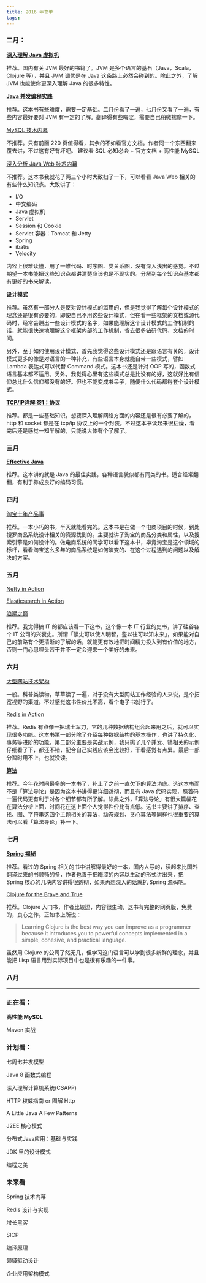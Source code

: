 ```yaml
---
title: 2016 年书单
tags:
---
```

### 二月：

**[深入理解 Java 虚拟机](http://book.douban.com/subject/24722612/)**

推荐。国内有关 JVM 最好的书籍了。JVM 是多个语言的基石（Java，Scala，Clojure 等），并且 JVM 调优是在 Java 这条路上必然会碰到的。除此之外，了解 JVM 也能使你更深入理解 Java 的很多特性。

**[Java 并发编程实践](http://book.douban.com/subject/10484692/)**

推荐。这本书有些难度，需要一定基础。二月份看了一遍，七月份又看了一遍，有些内容最好要对 JVM 有一定的了解。翻译得有些晦涩，需要自己稍微揣摩一下。

[MySQL 技术内幕](http://book.douban.com/subject/26436525/)

不推荐。只有前面 220 页值得看，其余的不如看官方文档。作者同一个东西翻来覆去讲，不过这有好有坏吧。
建议看 SQL 必知必会 + 官方文档 + 高性能 MySQL

[深入分析 Java Web 技术内幕](http://book.douban.com/subject/19965586/)

不推荐。这本书我就花了两三个小时大致扫了一下，可以看看 Java Web 相关的有些什么知识点。大致讲了：

- I/O
- 中文编码
- Java 虚拟机
- Servlet
- Session 和 Cookie
- Servlet 容器：Tomcat 和 Jetty
- Spring
- ibatis
- Velocity

内容上很难读懂，用了一堆代码、时序图、类关系图，没有深入浅出的感觉。不过期望一本书能把这些知识点都讲清楚应该也是不现实的。分解到每个知识点基本都有更好的书来解读。

**[设计模式](http://book.douban.com/subject/1052241/)**

推荐。虽然有一部分人是反对设计模式的滥用的，但是我觉得了解每个设计模式的理念还是很有必要的，即使自己不用这些设计模式，但在看一些框架的文档或源代码时，经常会蹦出一些设计模式的名字，如果能理解这个设计模式的工作机制的话，就能很快速地理解这个框架内部的工作机制，省去很多钻研代码、文档的时间。

另外，至于如何使用设计模式，首先我觉得这些设计模式还是跟语言有关的，设计模式更多的像是对语言的一种补充，有些语言本身就能自带一些模式，譬如 Lambda 表达式可以代替 Command 模式。这本书还是针对 OOP 写的，函数式语言基本都不适用。另外，我觉得心里有这些模式总是比没有的好，这就好比有信仰总比什么信仰都没有的好。但也不能变成书呆子，随便什么代码都得套个设计模式。

**[TCP/IP详解 卷1：协议](http://book.douban.com/subject/1088054/)**

推荐。都是一些基础知识，想要深入理解网络方面的内容还是很有必要了解的，http 和 socket 都是在 tcp/ip 协议上的一个封装。不过这本书读起来很枯燥，看完后还是感觉一知半解的，只能说大体有个了解了。

### 三月

**[Effective Java](http://book.douban.com/subject/3360807/)**

推荐。这本讲的就是 Java 的最佳实践，各种语言貌似都有同类的书。适合经常翻翻，有利于养成良好的编码习惯。

### 四月

[淘宝十年产品事](https://book.douban.com/subject/25732463/)

推荐。一本小巧的书，半天就能看完的。这本书是在做一个电商项目的时候，到处搜罗商品系统设计相关的资源找到的。主要就讲了淘宝的商品分类和属性，以及搜索引擎是如何设计的。做电商系统的同学可以看下这本书，毕竟淘宝是这个领域的标杆，看看淘宝这么多年的商品系统是如何演变的、在这个过程遇到的问题以及解决的方案。

### 五月

[Netty in Action](https://book.douban.com/subject/24700704/)

[Elasticsearch in Action](https://book.douban.com/subject/26691915/)

[浪潮之巅](https://book.douban.com/subject/6709783/)

推荐。我觉得搞 IT 的都应该看一下这书，这个像一本 IT 行业的史书，讲了硅谷各个 IT 公司的兴衰史。所谓「读史可以使人明智，鉴以往可以知未来」，如果能对自己的前路有个更清晰的了解的话，就能更有效地把时间精力投入到有价值的地方，否则一门心思埋头苦干并不一定会迎来一个美好的未来。

### 六月

[大型网站技术架构](https://book.douban.com/subject/25723064/)

一般。科普类读物，草草读了一遍，对于没有大型网站工作经验的人来说，是个拓宽视野的渠道。不过感觉这书性价比不高，看个电子书就行了。

[Redis in Action](https://book.douban.com/subject/10597898/)

推荐。Redis 有点像一把瑞士军刀，它的几种数据结构组合起来用之后，就可以实现很多功能。这本书第一部分除了介绍每种数据结构的基本操作，也讲了持久化、事务等进阶的功能。第二部分主要是实战示例，我只挑了几个并发、锁相关的示例仔细看了下，都还不错，配合自己实践应该会比较好，干看感觉有点累。最后一部分暂时用不上，也就没读。

**[算法](https://book.douban.com/subject/10432347/)**

推荐。今年花时间最多的一本书了，补上了之前一直欠下的算法功底。选这本书而不是「算法导论」是因为这本书讲得更详细透彻，而且有 Java 代码实现，照着码一遍代码更有利于对各个细节都有所了解。除此之外，「算法导论」有很大篇幅花在算法分析上面，时间花在这上面个人觉得性价比有点低。这书主要讲了排序、查找、图、字符串这四个主题相关的算法，动态规划、贪心算法等同样也很重要的算法可以看「算法导论」补一下。

### 七月

**[Spring 揭秘](https://book.douban.com/subject/3897837/)**

推荐。看过的 Spring 相关的书中讲解得最好的一本，国内人写的，读起来比国外翻译过来的书顺畅的多，作者也善于把晦涩的内容以生动的形式讲出来，把 Spring 核心的几块内容讲得很透彻，如果再想深入的话就扒 Spring 源码吧。

[Clojure for the Brave and True](https://book.douban.com/subject/26363669/)

推荐。Clojure 入门书，作者比较逗，内容很生动，这书有完整的网页版，免费的，良心之作。正如书上所说：

>Learning Clojure is the best way you can improve as a programmer because it introduces you to powerful concepts implemented in a simple, cohesive, and practical language.

虽然用 Clojure 的公司了然无几，但学习这门语言可以学到很多新鲜的理念，并且能把 Lisp 语言用到实际项目中也是很有乐趣的一件事。

### 八月

---

### 正在看：

**高性能 MySQL**

Maven 实战

### 计划看：

七周七并发模型

Java 8 函数式编程

深入理解计算机系统(CSAPP)

HTTP 权威指南 or 图解 Http

A Little Java A Few Patterns

J2EE 核心模式

分布式Java应用：基础与实践

JDK 里的设计模式

编程之美

### 未来看

Spring 技术内幕

Redis 设计与实现

增长黑客

SICP

编译原理

领域驱动设计

企业应用架构模式
